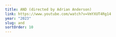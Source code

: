 ```yaml
---
title: AND (directed by Adrian Anderson)
link: https://www.youtube.com/watch?v=VmYXUT4Rg14
year: "2023"
slug: and
sortOrder: 10
---
```

